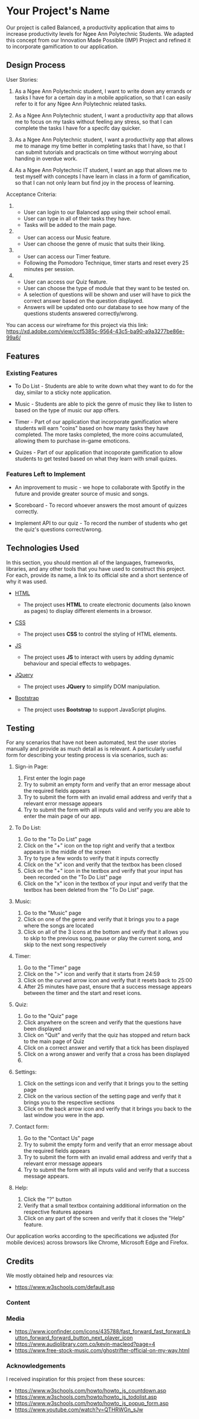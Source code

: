 # Your Project's Name

Our project is called Balanced, a productivity application  that aims to increase productivity levels for Ngee Ann Polytechnic Students. We adapted this concept from our Innovation Made Possible (IMP) Project and refined it to incorporate gamification to our application.

## Design Process

User Stories:

1. As a Ngee Ann Polytechnic student, I want to write down any errands or tasks I have for a certain day in a mobile application, so that I can easily refer to it for any Ngee Ann
   Polytechnic related tasks.

2. As a Ngee Ann Polytechnic student, I want a productivity app that allows me to focus on my tasks without feeling any stress, so that I can complete the tasks I have for a specifc
   day quicker.

3. As a Ngee Ann Polytechnic student, I want a productivity app that allows me to manage my time better in completing tasks that I have, so that I can submit tutorials and practicals
   on time without worrying about handing in overdue work.

4. As a Ngee Ann Polytechnic IT student, I want an app that allows me to test myself with concepts I have learn in class in a form of gamification, so that I can not only learn but find
   joy in the process of learning.

Acceptance Criteria:

1. - User can login to our Balanced app using their school email.
   - User can type in all of their tasks they have.
   - Tasks will be added to the main page.

2. - User can access our Music feature.
   - User can choose the genre of music that suits their liking.

3. - User can access our Timer feature.
   - Following the Pomodoro Technique, timer starts and reset every 25 minutes per session.

4. - User can access our Quiz feature.
   - User can choose the type of module that they want to be tested on.
   - A selection of questions will be shown and user will have to pick the correct answer based on the question displayed.
   - Answers will be updated onto our database to see how many of the questions students answered correctly/wrong.

You can access our wireframe for this project via this link: https://xd.adobe.com/view/ccf5385c-9564-43c5-ba90-a9a3277be86e-99a6/

## Features

### Existing Features

- To Do List - Students are able to write down what they want to do for the day, similar to a sticky note application.

- Music - Students are able to pick the genre of music they like to listen to based on the type of music our app offers.

- Timer - Part of our application that incorporate gamification where students will earn "coins" based on how many tasks they have completed. The more tasks completed, the more coins accumulated, allowing them to purchase in-game emoticons.

- Quizes - Part of our application that incoporate gamification to allow students to get tested based on what they learn with small quizes.

### Features Left to Implement

- An improvement to music - we hope to collaborate with Spotify in the future and provide greater source of music and songs.

- Scoreboard - To record whoever answers the most amount of quizzes correctly.

- Implement API to our quiz - To record the number of students who get the quiz's questions correct/wrong.

## Technologies Used

In this section, you should mention all of the languages, frameworks, libraries, and any other tools that you have used to construct this project. For each, provide its name, a link to its official site and a short sentence of why it was used.

- [HTML](https://www.w3.org/standards/)

  - The project uses **HTML** to create electronic documents (also known as pages) to display different elements in a browsor.

- [CSS](https://www.w3.org/Style/CSS/Overview.en.html)

  - The project uses **CSS** to control the styling of HTML elements.

- [JS](https://www.javascript.com/)

  - The project uses **JS** to interact with users by adding dynamic behaviour and special effects to webpages.

- [JQuery](https://jquery.com)

  - The project uses **JQuery** to simplify DOM manipulation.

- [Bootstrap](https://getbootstrap.com/)
  - The project uses **Bootstrap** to support JavaScript plugins.

## Testing

For any scenarios that have not been automated, test the user stories manually and provide as much detail as is relevant. A particularly useful form for describing your testing process is via scenarios, such as:

1. Sign-in Page:

   1. First enter the login page
   2. Try to submit an empty form and verify that an error message about the required fields appears
   3. Try to submit the form with an invalid email address and verify that a relevant error message appears
   4. Try to submit the form with all inputs valid and verify you are able to enter the main page of our app.

2. To Do List:

   1. Go to the "To Do List" page
   2. Click on the "+" icon on the top right and verify that a textbox appears in the middle of the screen
   3. Try to type a few words to verify that it inputs correctly
   4. Click on the "x" icon and verify that the textbox has been closed
   5. Click on the "+" icon in the textbox and verify that your input has been recorded on the "To Do List" page
   6. Click on the "x" icon in the textbox of your input and verify that the textbox has been deleted from the "To Do List" page.

3. Music:

   1. Go to the "Music" page
   2. Click on one of the genre and verify that it brings you to a page where the songs are located
   3. Click on all of the 3 icons at the bottom and verify that it allows you to skip to the previous song, pause or play the current song, and skip to the next song respectively

4. Timer:

   1. Go to the "Timer" page
   2. Click on the ">" icon and verify that it starts from 24:59
   3. Click on the curved arrow icon and verify that it resets back to 25:00
   4. After 25 minutes have past, ensure that a success message appears between the timer and the start and reset icons.

5. Quiz:

   1. Go to the "Quiz" page
   2. Click anywhere on the screen and verify that the questions have been displayed
   3. Click on "Quit" and verify that the quiz has stopped and return back to the main page of Quiz
   4. Click on a correct answer and vertify that a tick has been displayed
   5. Click on a wrong answer and verify that a cross has been displayed
   6.

6. Settings:

   1. Click on the settings icon and verify that it brings you to the setting page
   2. Click on the various section of the setting page and verify that it brings you to the respective sections
   3. Click on the back arrow icon and verify that it brings you back to the last window you were in the app.

7. Contact form:

   1. Go to the "Contact Us" page
   2. Try to submit the empty form and verify that an error message about the required fields appears
   3. Try to submit the form with an invalid email address and verify that a relevant error message appears
   4. Try to submit the form with all inputs valid and verify that a success message appears.

8. Help:
   1. Click the "?" button
   2. Verify that a small textbox containing additional information on the respective features appears
   3. Click on any part of the screen and verify that it closes the "Help" feature.

Our application works according to the specifications we adjusted (for mobile devices) across browsors like Chrome, Microsoft Edge and Firefox.

## Credits

We mostly obtained help and resources via:

- https://www.w3schools.com/default.asp

### Content

### Media

- https://www.iconfinder.com/icons/435788/fast_forward_fast_forward_button_forward_forward_button_next_player_icon
- https://www.audiolibrary.com.co/kevin-macleod?page=4
- https://www.free-stock-music.com/ghostrifter-official-on-my-way.html

### Acknowledgements

I received inspiration for this project from these sources:

- https://www.w3schools.com/howto/howto_js_countdown.asp
- https://www.w3schools.com/howto/howto_js_todolist.asp
- https://www.w3schools.com/howto/howto_js_popup_form.asp
- https://www.youtube.com/watch?v=QTHRWGn_sJw
